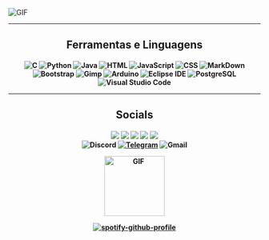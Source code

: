 ![GIF](https://cdn.discordapp.com/attachments/759589395580977153/881693901537300540/Inserir_um_titulo_1.gif)

---
<h2 align="center">Ferramentas e Linguagens</h2>
<h4 align="center">

![C](https://img.shields.io/badge/-C|C++-0D1117?style=for-the-badge&logo=C%2B%2B&logoColor=A8B9CC)
![Python](https://img.shields.io/badge/-Python-0D1117?style=for-the-badge&logo=python&logoColor=3776AB)
![Java](https://img.shields.io/badge/-Java-0D1117?style=for-the-badge&logo=Java&logoColor=007396)
![HTML](https://img.shields.io/badge/-HTML5-0D1117?style=for-the-badge&logo=HTML5&logoColor=E34F26)
![JavaScript](https://img.shields.io/badge/-JavaScript-0D1117?style=for-the-badge&logo=javascript&logoColor=F7DF1E)
![CSS](https://img.shields.io/badge/-CSS-0D1117?style=for-the-badge&logo=CSS3&logoColor=1572B6)
![MarkDown](https://img.shields.io/badge/-Markdown-0D1117?style=for-the-badge&logo=Markdown&logoColor=white)
![Bootstrap](https://img.shields.io/badge/-Bootstrap-0D1117?style=for-the-badge&logo=bootstrap&logoColor=7952B3)
![Gimp](https://img.shields.io/badge/-Gimp-0D1117?style=for-the-badge&logo=Gimp&logoColor=5C5543)
![Arduino](https://img.shields.io/badge/-Arduino-0D1117?style=for-the-badge&logo=Arduino&logoColor=00979D)
![Eclipse IDE](https://img.shields.io/badge/-Eclipse%20IDE-0D1117?style=for-the-badge&logo=EclipseIDE&logoColor=7269d1)
![PostgreSQL](https://img.shields.io/badge/-PostgreSQL-0D1117?style=for-the-badge&logo=PostgreSQL&logoColor=4169E1)
![Visual Studio Code](https://img.shields.io/badge/-Visual%20Studio%20Code-0D1117?style=for-the-badge&logo=visual-studio-code&logoColor=007ACC)

  
---
<h2 align="center">Socials</h2>
<h4 align="center">

<a href="https://twitter.com/luscarvalhooo"><img src="https://img.shields.io/badge/Twitter-blue?style=for-the-badge&logo=twitter&logoColor=white"/></a>
<a href="https://instagram.com/luscarvalho.py"><img src="https://img.shields.io/badge/Instagram-E4405F?style=for-the-badge&logo=instagram&logoColor=white"/></a>
<a href="https://last.fm/user/lucaralhooo"><img src="https://img.shields.io/badge/Last.fm-ff4a42?style=for-the-badge&logo=last.fm&logoColor=white"/></a>
<a href="https://anilist.co/user/Luscarvalho/"><img src="https://img.shields.io/badge/AniList-02A9FF?style=for-the-badge&logo=AniList&logoColor=white"/></a>
<a href="https://myanimelist.net/profile/LuscarvalhoO"><img src="https://img.shields.io/badge/MAL-2E51A2?style=for-the-badge&logo=MyAnimeList&logoColor=white"/></a>\
![Discord](https://img.shields.io/badge/Luscarvalho%230101-5865F2?style=for-the-badge&logo=Discord&logoColor=white)
<a href="https://t.me/luscarvalho"><img alt="Telegram" src="https://img.shields.io/badge/Telegram-26A5E4?style=for-the-badge&logo=Telegram&logoColor=white" /></a> 
![Gmail](https://img.shields.io/badge/luscarvalho999@gmail.com-D14836?style=for-the-badge&logo=Gmail&logoColor=white)

<img align="center" alt="GIF" height="120px" src="https://media.giphy.com/media/J5B1Y8QZnzXXbLQIBu/giphy.gif"/>  

[![spotify-github-profile](https://spotify-github-profile.vercel.app/api/view?uid=2126uubpa2lusvkax73kbi6vi&cover_image=true&theme=novatorem)](https://spotify-github-profile.vercel.app/api/view?uid=2126uubpa2lusvkax73kbi6vi&redirect=true)
  
